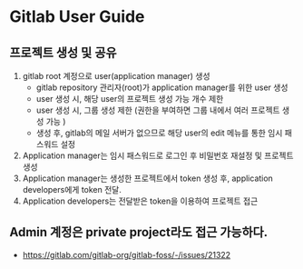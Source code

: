 # Gitlab User Guide

## 프로젝트 생성 및 공유

1. gitlab root 계정으로 user(application manager) 생성
   - gitlab repository 관리자(root)가 application manager를 위한 user 생성
   - user 생성 시, 해당 user의 프로젝트 생성 가능 개수 제한
   - user 생성 시, 그룹 생성 제한 (권한을 부여하면 그룹 내에서 여러 프로젝트 생성 가능 )
   - 생성 후, gitlab의 메일 서버가 없으므로 해당 user의 edit 메뉴를 통한 임시 패스워드 설정
2. Application manager는 임시 패스워드로 로그인 후 비밀번호 재설정 및 프로젝트 생성
3. Application manager는 생성한 프로젝트에서 token 생성 후, application developers에게 token 전달.
4. Application developers는 전달받은 token을 이용하여 프로젝트 접근

## Admin 계정은 private project라도 접근 가능하다.

- https://gitlab.com/gitlab-org/gitlab-foss/-/issues/21322
